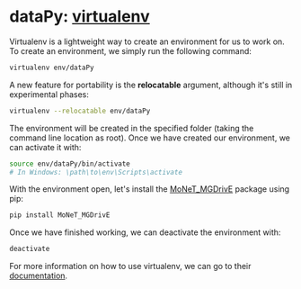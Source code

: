 # dataPy: [virtualenv](https://virtualenv.pypa.io/en/latest/)

Virtualenv is a lightweight way to create an environment for us to work on. To create an environment, we simply run the following command:

```bash
virtualenv env/dataPy
```

A new feature for portability is the **relocatable** argument, although it's still in experimental phases:

```bash
virtualenv --relocatable env/dataPy
```


The environment will be created in the specified folder (taking the command line location as root). Once we have created our environment, we can activate it with:

```bash
source env/dataPy/bin/activate
# In Windows: \path\to\env\Scripts\activate
```

With the environment open, let's install the [MoNeT_MGDrivE](https://pypi.org/project/MoNeT-MGDrivE/) package using pip:

```bash
pip install MoNeT_MGDrivE
```

Once we have finished working, we can deactivate the environment with:

```bash
deactivate
```


For more information on how to use virtualenv, we can go to their [documentation](https://virtualenv.pypa.io/en/latest/userguide/).
